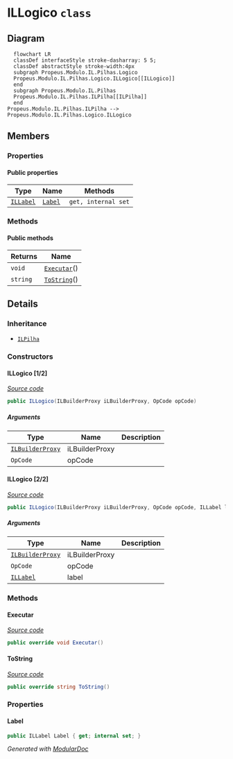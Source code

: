 # ILLogico `class`

## Diagram
```mermaid
  flowchart LR
  classDef interfaceStyle stroke-dasharray: 5 5;
  classDef abstractStyle stroke-width:4px
  subgraph Propeus.Modulo.IL.Pilhas.Logico
  Propeus.Modulo.IL.Pilhas.Logico.ILLogico[[ILLogico]]
  end
  subgraph Propeus.Modulo.IL.Pilhas
  Propeus.Modulo.IL.Pilhas.ILPilha[[ILPilha]]
  end
Propeus.Modulo.IL.Pilhas.ILPilha --> Propeus.Modulo.IL.Pilhas.Logico.ILLogico
```

## Members
### Properties
#### Public  properties
| Type | Name | Methods |
| --- | --- | --- |
| [`ILLabel`](../saltos/ILLabel.md) | [`Label`](#label) | `get, internal set` |

### Methods
#### Public  methods
| Returns | Name |
| --- | --- |
| `void` | [`Executar`](#executar)() |
| `string` | [`ToString`](#tostring)() |

## Details
### Inheritance
 - [
`ILPilha`
](../ILPilha.md)

### Constructors
#### ILLogico [1/2]
[*Source code*](https://github.com///blob//src/Propeus.Modulo.Abstrato/Util/Tabelas/Helper.cs#L253)
```csharp
public ILLogico(ILBuilderProxy iLBuilderProxy, OpCode opCode)
```
##### Arguments
| Type | Name | Description |
| --- | --- | --- |
| [`ILBuilderProxy`](../../proxy/ILBuilderProxy.md) | iLBuilderProxy |   |
| `OpCode` | opCode |   |

#### ILLogico [2/2]
[*Source code*](https://github.com///blob//src/Propeus.Modulo.Abstrato/Util/Tabelas/Helper.cs#L274)
```csharp
public ILLogico(ILBuilderProxy iLBuilderProxy, OpCode opCode, ILLabel label)
```
##### Arguments
| Type | Name | Description |
| --- | --- | --- |
| [`ILBuilderProxy`](../../proxy/ILBuilderProxy.md) | iLBuilderProxy |   |
| `OpCode` | opCode |   |
| [`ILLabel`](../saltos/ILLabel.md) | label |   |

### Methods
#### Executar
[*Source code*](https://github.com///blob//src/Propeus.Modulo.Abstrato/Util/Tabelas/Helper.cs#L19)
```csharp
public override void Executar()
```

#### ToString
[*Source code*](https://github.com///blob//src/Propeus.Modulo.Abstrato/Util/Tabelas/Helper.cs#L16707566)
```csharp
public override string ToString()
```

### Properties
#### Label
```csharp
public ILLabel Label { get; internal set; }
```

*Generated with* [*ModularDoc*](https://github.com/hailstorm75/ModularDoc)
